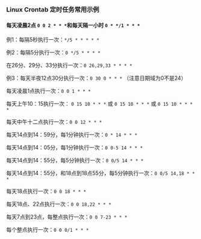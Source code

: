 ### Linux Crontab 定时任务常用示例

#### 每天凌晨2点  `0 0 2 * * *`和每天隔一小时 `0 * */1 * * *`

例1：每隔5秒执行一次：`*/5 * * * * *`

例2：每隔5分执行一次：`0 */5 * * * *`

在26分、29分、33分执行一次：`0 26,29,33 * * * *`

例3：每天半夜12点30分执行一次：`0 30 0 * * *` （注意日期域为0不是24）

每天凌晨1点执行一次：`0 0 1 * * *`

每天上午10：15执行一次： `0 15 10 * * *` 或 `0 15 10 * * *` 或 `0 15 10 * * * *`

每天中午十二点执行一次：`0 0 12 * * *`

每天14点到14：59分，每1分钟执行一次：`0 * 14 * * *`

每天14点到14：05分，每1分钟执行一次：`0 0-5 14 * * *`

每天14点到14：55分，每5分钟执行一次：`0 0/5 14 * * *`

每天14点到14：55分，和18点到18点55分，每5分钟执行一次：`0 0/5 14,18 * * *`

每天18点执行一次：`0 0 18 * * *`

每天18点、22点执行一次：`0 0 18,22 * * *`

每天7点到23点，每整点执行一次：`0 0 7-23 * * *`

每个整点执行一次：`0 0 0/1 * * *`